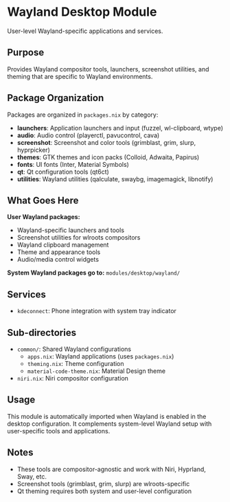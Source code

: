 # Wayland Desktop Module

User-level Wayland-specific applications and services.

## Purpose

Provides Wayland compositor tools, launchers, screenshot utilities, and theming that are specific to Wayland environments.

## Package Organization

Packages are organized in `packages.nix` by category:
- **launchers**: Application launchers and input (fuzzel, wl-clipboard, wtype)
- **audio**: Audio control (playerctl, pavucontrol, cava)
- **screenshot**: Screenshot and color tools (grimblast, grim, slurp, hyprpicker)
- **themes**: GTK themes and icon packs (Colloid, Adwaita, Papirus)
- **fonts**: UI fonts (Inter, Material Symbols)
- **qt**: Qt configuration tools (qt6ct)
- **utilities**: Wayland utilities (qalculate, swaybg, imagemagick, libnotify)

## What Goes Here

**User Wayland packages:**
- Wayland-specific launchers and tools
- Screenshot utilities for wlroots compositors
- Wayland clipboard management
- Theme and appearance tools
- Audio/media control widgets

**System Wayland packages go to:** `modules/desktop/wayland/`

## Services

- `kdeconnect`: Phone integration with system tray indicator

## Sub-directories

- `common/`: Shared Wayland configurations
  - `apps.nix`: Wayland applications (uses `packages.nix`)
  - `theming.nix`: Theme configuration
  - `material-code-theme.nix`: Material Design theme
- `niri.nix`: Niri compositor configuration

## Usage

This module is automatically imported when Wayland is enabled in the desktop configuration. It complements system-level Wayland setup with user-specific tools and applications.

## Notes

- These tools are compositor-agnostic and work with Niri, Hyprland, Sway, etc.
- Screenshot tools (grimblast, grim, slurp) are wlroots-specific
- Qt theming requires both system and user-level configuration
